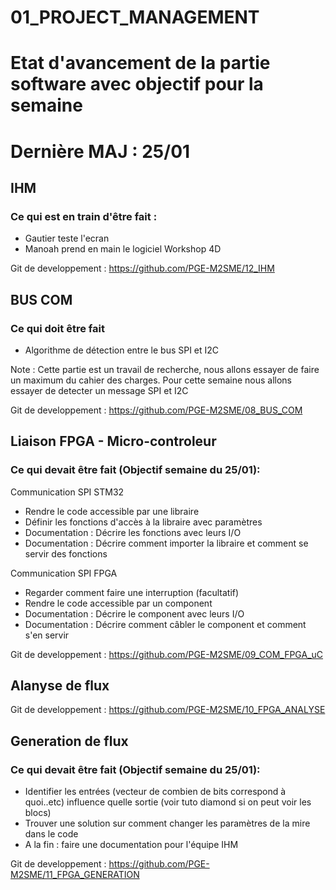 # 01_PROJECT_MANAGEMENT

# Etat d'avancement de la partie software avec objectif pour la semaine
# Dernière MAJ : 25/01

## IHM

### Ce qui est en train d'être fait :
- Gautier teste l'ecran
- Manoah prend en main le logiciel Workshop 4D

Git de developpement : https://github.com/PGE-M2SME/12_IHM

## BUS COM

### Ce qui doit être fait
- Algorithme de détection entre le bus SPI et I2C

Note : Cette partie est un travail de recherche, nous allons essayer de faire un maximum du cahier des charges. Pour cette semaine nous allons essayer de detecter un message SPI et I2C

Git de developpement : https://github.com/PGE-M2SME/08_BUS_COM

## Liaison FPGA - Micro-controleur

### Ce qui devait être fait (Objectif semaine du 25/01):

Communication SPI STM32
- Rendre le code accessible par une libraire
- Définir les fonctions d'accès à la libraire avec paramètres
- Documentation : Décrire les fonctions avec leurs I/O
- Documentation : Décrire comment importer la libraire et comment se servir des fonctions

Communication SPI FPGA
- Regarder comment faire une interruption (facultatif)
- Rendre le code accessible par un component
- Documentation : Décrire le component avec leurs I/O
- Documentation : Décrire comment câbler le component et comment s'en servir

Git de developpement : https://github.com/PGE-M2SME/09_COM_FPGA_uC

## Alanyse de flux

Git de developpement : https://github.com/PGE-M2SME/10_FPGA_ANALYSE

## Generation de flux

### Ce qui devait être fait (Objectif semaine du 25/01):

- Identifier les entrées (vecteur de combien de bits  correspond à quoi..etc) influence quelle sortie 
(voir tuto diamond si on peut voir les blocs)
- Trouver une solution sur comment changer les paramètres de la mire dans le code
- A la fin :
faire une documentation pour l'équipe IHM 

Git de developpement : https://github.com/PGE-M2SME/11_FPGA_GENERATION

